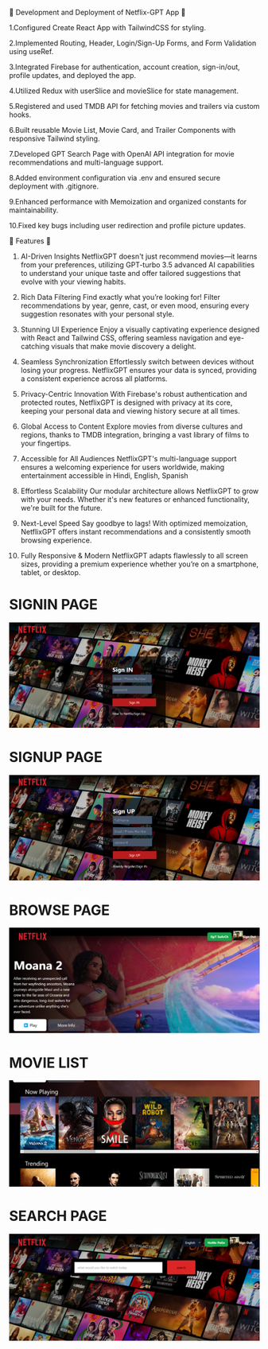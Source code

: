 🚀 Development and Deployment of Netflix-GPT App 🚀


1.Configured Create React App with TailwindCSS for styling.

2.Implemented Routing, Header, Login/Sign-Up Forms, and Form Validation using useRef.

3.Integrated Firebase for authentication, account creation, sign-in/out, profile updates, and deployed the app.

4.Utilized Redux with userSlice and movieSlice for state management.

5.Registered and used TMDB API for fetching movies and trailers via custom hooks.

6.Built reusable Movie List, Movie Card, and Trailer Components with responsive Tailwind styling.

7.Developed GPT Search Page with OpenAI API integration for movie recommendations and multi-language support.

8.Added environment configuration via .env and ensured secure deployment with .gitignore.

9.Enhanced performance with Memoization and organized constants for maintainability.

10.Fixed key bugs including user redirection and profile picture updates.








🚀 Features 🚀


1. AI-Driven Insights
NetflixGPT doesn't just recommend movies—it learns from your preferences, utilizing GPT-turbo 3.5  advanced AI capabilities to understand your unique taste and offer tailored suggestions that evolve with your viewing habits.

2. Rich Data Filtering
Find exactly what you’re looking for! Filter recommendations by year, genre, cast, or even mood, ensuring every suggestion resonates with your personal style.

3. Stunning UI Experience
Enjoy a visually captivating experience designed with React and Tailwind CSS, offering seamless navigation and eye-catching visuals that make movie discovery a delight.

4. Seamless Synchronization
Effortlessly switch between devices without losing your progress. NetflixGPT ensures your data is synced, providing a consistent experience across all platforms.

5. Privacy-Centric Innovation
With Firebase's robust authentication and protected routes, NetflixGPT is designed with privacy at its core, keeping your personal data and viewing history secure at all times.

6. Global Access to Content
Explore movies from diverse cultures and regions, thanks to TMDB integration, bringing a vast library of films to your fingertips.

7. Accessible for All Audiences
NetflixGPT's multi-language support ensures a welcoming experience for users worldwide, making entertainment accessible in Hindi, English, Spanish

8. Effortless Scalability
Our modular architecture allows NetflixGPT to grow with your needs. Whether it's new features or enhanced functionality, we're built for the future.

9. Next-Level Speed
Say goodbye to lags! With optimized memoization, NetflixGPT offers instant recommendations and a consistently smooth browsing experience.

10. Fully Responsive & Modern
NetflixGPT adapts flawlessly to all screen sizes, providing a premium experience whether you’re on a smartphone, tablet, or desktop.





# SIGNIN PAGE 
![image alt](https://github.com/heyayush87/Netflix-GPT/blob/7dc4e7ec559451241c8aa34983096084f7a6262c/Screenshot%202024-11-29%20174715.png)
# SIGNUP PAGE 
![image alt](https://github.com/heyayush87/Netflix-GPT/blob/main/Screenshot%202024-11-29%20174737.png?raw=true)
# BROWSE PAGE
![image alt](https://github.com/heyayush87/Netflix-GPT/blob/main/Screenshot%202024-11-29%20174841.png?raw=true)
# MOVIE LIST 
![image alt](https://github.com/heyayush87/Netflix-GPT/blob/main/Screenshot%202024-11-29%20174919.png?raw=true)
# SEARCH PAGE
![image alt](https://github.com/heyayush87/Netflix-GPT/blob/main/Screenshot%202024-11-29%20175008.png?raw=true)

